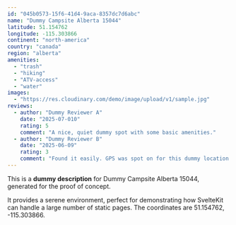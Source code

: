 ```yaml
---
id: "045b0573-15f6-41d4-9aca-8357dc7d6abc"
name: "Dummy Campsite Alberta 15044"
latitude: 51.154762
longitude: -115.303866
continent: "north-america"
country: "canada"
region: "alberta"
amenities:
  - "trash"
  - "hiking"
  - "ATV-access"
  - "water"
images:
  - "https://res.cloudinary.com/demo/image/upload/v1/sample.jpg"
reviews:
  - author: "Dummy Reviewer A"
    date: "2025-07-010"
    rating: 5
    comment: "A nice, quiet dummy spot with some basic amenities."
  - author: "Dummy Reviewer B"
    date: "2025-06-09"
    rating: 3
    comment: "Found it easily. GPS was spot on for this dummy location."
---
```


This is a **dummy description** for Dummy Campsite Alberta 15044, generated for the proof of concept.

It provides a serene environment, perfect for demonstrating how SvelteKit can handle a large number of static pages. The coordinates are 51.154762, -115.303866.
